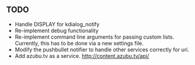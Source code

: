 TODO
----
- Handle DISPLAY for kdialog_notify
- Re-implement debug functionality
- Re-implement command line arguments for passing custom lists. Currently, this has to be done via a new settings file.
- Modify the pushbullet notifier to handle other services correctly for uri.
- Add azubu.tv as a service. http://content.azubu.tv/api/
